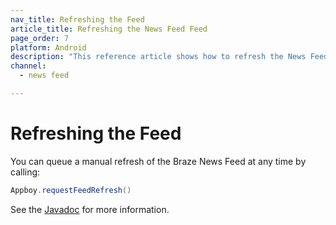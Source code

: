 ```yaml
---
nav_title: Refreshing the Feed
article_title: Refreshing the News Feed Feed
page_order: 7
platform: Android
description: "This reference article shows how to refresh the News Feed in your Android application."
channel:
  - news feed

---
```


# Refreshing the Feed

You can queue a manual refresh of the Braze News Feed at any time by calling:

```java
Appboy.requestFeedRefresh()
```

See the [Javadoc][16] for more information.


[16]: https://appboy.github.io/appboy-android-sdk/javadocs/com/appboy/Appboy.html#requestFeedRefresh()
